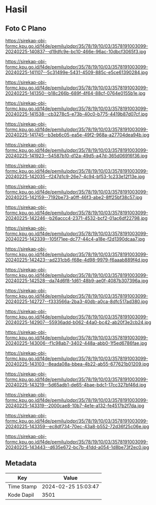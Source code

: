 # Hasil

## Foto C Plano

https://sirekap-obj-formc.kpu.go.id/f4de/pemilu/pdpr/35/78/19/10/03/3578191003099-20240225-140837--d19dfc9e-bc10-466e-96ac-10dbcf3065f3.jpg

https://sirekap-obj-formc.kpu.go.id/f4de/pemilu/pdpr/35/78/19/10/03/3578191003099-20240225-141107--5c31499e-5431-4509-885c-e5ce61390284.jpg

https://sirekap-obj-formc.kpu.go.id/f4de/pemilu/pdpr/35/78/19/10/03/3578191003099-20240225-141350--b18c266b-689f-4f64-88cf-0764e0155b1e.jpg

https://sirekap-obj-formc.kpu.go.id/f4de/pemilu/pdpr/35/78/19/10/03/3578191003099-20240225-141538--cb3278c5-e73b-40c0-b775-4419b87d07cf.jpg

https://sirekap-obj-formc.kpu.go.id/f4de/pemilu/pdpr/35/78/19/10/03/3578191003099-20240225-141745--b3eb6c05-ea5e-49f2-968a-a27704dea94b.jpg

https://sirekap-obj-formc.kpu.go.id/f4de/pemilu/pdpr/35/78/19/10/03/3578191003099-20240225-141923--54587b10-d12a-49d5-a47d-365d06916f36.jpg

https://sirekap-obj-formc.kpu.go.id/f4de/pemilu/pdpr/35/78/19/10/03/3578191003099-20240225-142035--f247d1c9-26e7-4c94-bf53-1c233e12f13e.jpg

https://sirekap-obj-formc.kpu.go.id/f4de/pemilu/pdpr/35/78/19/10/03/3578191003099-20240225-142159--7192be73-a0ff-46f3-abe2-8ff25bf38c57.jpg

https://sirekap-obj-formc.kpu.go.id/f4de/pemilu/pdpr/35/78/19/10/03/3578191003099-20240225-142246--b26accc4-2371-4532-bcf2-01ac6df22798.jpg

https://sirekap-obj-formc.kpu.go.id/f4de/pemilu/pdpr/35/78/19/10/03/3578191003099-20240225-142339--105f71ee-dc77-44c4-a18e-f2d1390dcaa7.jpg

https://sirekap-obj-formc.kpu.go.id/f4de/pemilu/pdpr/35/78/19/10/03/3578191003099-20240225-142423--ad231cb6-f68e-4d98-9979-f6aaab889f4d.jpg

https://sirekap-obj-formc.kpu.go.id/f4de/pemilu/pdpr/35/78/19/10/03/3578191003099-20240225-142528--da74d6f8-1d61-48b9-ae0f-4087b307396a.jpg

https://sirekap-obj-formc.kpu.go.id/f4de/pemilu/pdpr/35/78/19/10/03/3578191003099-20240225-142727--f333566a-2ba3-40db-a0ca-8dfc517ad380.jpg

https://sirekap-obj-formc.kpu.go.id/f4de/pemilu/pdpr/35/78/19/10/03/3578191003099-20240225-142907--55936add-b062-44a0-bc42-ab20f3e2cb24.jpg

https://sirekap-obj-formc.kpu.go.id/f4de/pemilu/pdpr/35/78/19/10/03/3578191003099-20240225-143006--f1c98ab7-3402-448a-abb0-1f5ed6786fae.jpg

https://sirekap-obj-formc.kpu.go.id/f4de/pemilu/pdpr/35/78/19/10/03/3578191003099-20240225-143103--8eada08a-bbea-4b22-ab55-677621b01209.jpg

https://sirekap-obj-formc.kpu.go.id/f4de/pemilu/pdpr/35/78/19/10/03/3578191003099-20240225-143219--5d65adb1-de65-4bae-bdc1-17cc327bf46d.jpg

https://sirekap-obj-formc.kpu.go.id/f4de/pemilu/pdpr/35/78/19/10/03/3578191003099-20240225-143319--2000cae8-10b7-4e1e-a132-fe4517b2f7da.jpg

https://sirekap-obj-formc.kpu.go.id/f4de/pemilu/pdpr/35/78/19/10/03/3578191003099-20240225-143359--ec8df734-70ec-43a8-b552-72d36f25c06e.jpg

https://sirekap-obj-formc.kpu.go.id/f4de/pemilu/pdpr/35/78/19/10/03/3578191003099-20240225-143443--d635e672-bc7b-41dd-a054-1d8be73f2ec0.jpg


## Metadata

| Key        | Value               |
| ---------- | ------------------- |
| Time Stamp | 2024-02-25 15:03:47 |
| Kode Dapil | 3501                |



